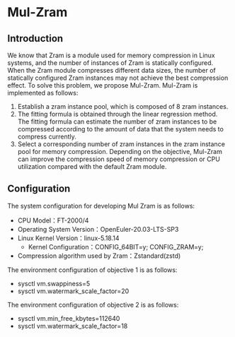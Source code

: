 # Mul-Zram
## Introduction
We know that Zram is a module used for memory compression in Linux systems, and the number of instances of Zram is statically configured. When the Zram module compresses different data sizes, the number of statically configured Zram instances may not achieve the best compression effect. To solve this problem, we propose Mul-Zram.
Mul-Zram is implemented as follows:
1) Establish a zram instance pool, which is composed of 8 zram instances.
2) The fitting formula is obtained through the linear regression method. The fitting formula can estimate the number of zram instances to be compressed according to the amount of data that the system needs to compress currently.
3) Select a corresponding number of zram instances in the zram instance pool for memory compression.
Depending on the objective, Mul-Zram can improve the compression speed of memory compression or CPU utilization compared with the default Zram module.
## Configuration 
The system configuration for developing Mul Zram is as follows:
* CPU Model：FT-2000/4
* Operating System Version：OpenEuler-20.03-LTS-SP3
* Linux Kernel Version：linux-5.18.14
  * Kernel Configuration：CONFIG_64BIT=y; CONFIG_ZRAM=y;
* Compression algorithm used by Zram：Zstandard(zstd)

The environment configuration of objective 1 is as follows:
* sysctl vm.swappiness=5
* sysctl vm.watermark_scale_factor=20

The environment configuration of objective 2 is as follows:
*	sysctl vm.min_free_kbytes=112640
* sysctl vm.watermark_scale_factor=18
